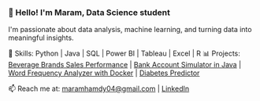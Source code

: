 ### 👋 Hello! I'm Maram, Data Science student  
I'm passionate about data analysis, machine learning, and turning data into meaningful insights.

🔧 Skills: Python | Java | SQL | Power BI | Tableau | Excel | R
📊 Projects: [Beverage Brands Sales Performance](https://github.com/MaramHamdy/Beverage_Sales_Dashboard) | [Bank Account Simulator in Java](https://github.com/MaramHamdy/BankAccountSimulator) | [Word Frequency Analyzer with Docker](https://github.com/MaramHamdy/WordFrequencyAnalyzer) | [Diabetes Predictor](https://github.com/zayed95/Diabetes)

📫 Reach me at: maramhamdy04@gmail.com | [LinkedIn](https://linkedin.com/in/maramhamdy)
